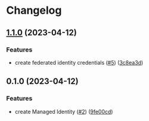 # Changelog

## [1.1.0](https://github.com/equinor/terraform-azurerm-identity/compare/v1.0.0...v1.1.0) (2023-04-12)


### Features

* create federated identity credentials ([#5](https://github.com/equinor/terraform-azurerm-identity/issues/5)) ([3c8ea3d](https://github.com/equinor/terraform-azurerm-identity/commit/3c8ea3d284a0541efcc8539e6c87c9fd02e379cc))

## 0.1.0 (2023-04-12)


### Features

* create Managed Identity ([#2](https://github.com/equinor/terraform-azurerm-identity/issues/2)) ([9fe00cd](https://github.com/equinor/terraform-azurerm-identity/commit/9fe00cdabcdbcc86e49277dcab255dfb5f5cfbcb))
